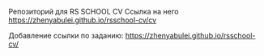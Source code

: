 Репозиторий для RS SCHOOL CV
Ссылка на него https://zhenyabulei.github.io/rsschool-cv/cv

Добавление ссылки по заданию: https://zhenyabulei.github.io/rsschool-cv/